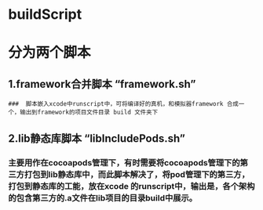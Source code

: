 # buildScript

# 分为两个脚本
  ## 1.framework合并脚本 “framework.sh”
    ###  脚本嵌入xcode中runscript中，可将编译好的真机，和模拟器framework 合成一个，输出到framework的项目文件目录 build 文件夹下
  ## 2.lib静态库脚本 “libIncludePods.sh”
   ###  主要用作在cocoapods管理下，有时需要将cocoapods管理下的第三方打包到lib静态库中，而此脚本解决了，将pod管理下的第三方，打包到静态库的工能，放在xcode 的runscript中，输出是，各个架构的包含第三方的.a文件在lib项目的目录build中展示。

